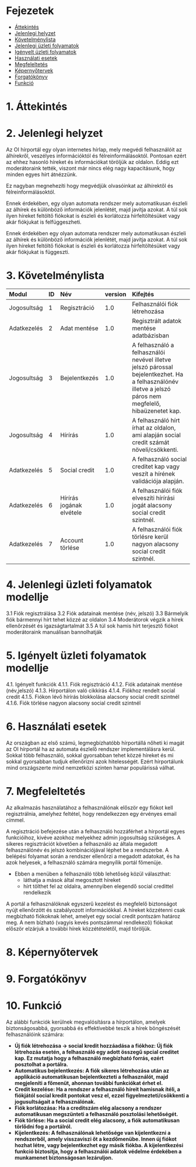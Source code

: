 
# Fejezetek
- [Áttekintés](#1-áttekintés)
- [Jelenlegi helyzet](#2-jelenlegi-helyzet)
- [Követelménylista](#3-követelménylista)
- [Jelenlegi üzleti folyamatok](#4-jelenlegi-üzleti-folyamatok-modellje)
- [Igényelt üzleti folyamatok](#5-igényelt-üzleti-folyamatok-modellje)
- [Használati esetek](#6-használati-esetek)
- [Megfeleltetés](#7-megfeleltetés)
- [Képernyőtervek](#8-képernyőtervek)
- [Forgatókönyv](#9-forgatókönyv)
- [Funkció](#10-funkció)



# 1. Áttekintés

# 2. Jelenlegi helyzet
Az OI hírportál egy olyan internetes hírlap, mely megvédi felhasználóit az álhírekről, veszélyes információktól és félreinformálásoktól. Pontosan ezért az ehhez hasonló híreket és információkat töröljük az oldalon. Eddig ezt moderátoraink tették, viszont már nincs elég nagy kapacitásunk, hogy minden egyes hírt átnézzünk.

Ez nagyban megnehezíti hogy megvédjük olvasóinkat az álhírektől és félreinformálásoktól.

Ennek érdekében, egy olyan automata rendszer mely automatikusan észleli az álhírek és különböző információk jelenlétét, majd javítja azokat. A túl sok ilyen híreket feltöltő fiókokat is észleli és korlátozza hírfeltöltésüket vagy akár fiókjukat is felfüggeszheti.


Ennek érdekében egy olyan automata rendszer mely automatikusan észleli az álhírek és különböző információk jelenlétét, majd javítja azokat. A túl sok ilyen híreket feltöltő fiókokat is észleli és korlátozza hírfeltöltésüket vagy akár fiókjukat is függeszti.
# 3. Követelménylista
   |   Modul   |   ID  |   Név |   version |   Kifejtés    |
   |:----------|:------|:------|:----------|:--------------|
   |    Jogosultság |   1   |   Regisztráció    |   1.0 | Felhasználói fiók létrehozása  |
   |    Adatkezelés |   2   |   Adat mentése    |   1.0 |   Regisztrált adatok mentése adatbázisban |
   |   Jogosultság |   3  |    Bejelentkezés   |   1.0 |   A felhasználó a felhasználói nevével illetve jelszó párossal bejelentkezhet. Ha a felhasználónév illetve a jelszó páros nem megfelelő, hibaüzenetet kap. |
   |   Jogosultság |   4   |   Hírírás   |   1.0 |   A felhasználó hírt írhat az oldalon, ami alapján social credit számát növeli/csökkenti. |
   |   Adatkezelés |   5   | Social credit |   1.0 |   A felhasználó social creditet kap vagy veszít a hírének validációja alapján.   |
|   Adatkezelés    |   6   |   Hírírás jogának elvétele   |   1.0 |   A felhasználói fiók elveszíti hírírási jogát alacsony social credit szintnél.    |
   |   Adatkezelés    |   7   |   Account törlése   |   1.0 |   A felhasználói fiók törlésre kerül nagyon alacsony social credit szintnél.    |
# 4. Jelenlegi üzleti folyamatok modellje
3.1 Fiók regisztrálása
3.2 Fiók adatainak mentése (név, jelszó)
3.3 Bármelyik fiók bármennyi hírt tehet közzé az oldalon
3.4 Moderátorok végzik a hírek ellenőrzését és igazságtartalmát
3.5 A túl sok hamis hírt terjesztő fiókot moderátoraink manuálisan bannolhatják
# 5. Igényelt üzleti folyamatok modellje

4.1. Igényelt funkciók
4.1.1. Fiók regisztráció
4.1.2. Fiók adatainak mentése (név,jelszó)
4.1.3. Hírportálon való cikkírás
4.1.4. Fiókhoz rendelt social credit
4.1.5. Fiókon lévő hírírás blokkolása alacsony social credit szintnél
4.1.6. Fiók törlése nagyon alacsony social credit szintnél

# 6. Használati esetek
Az országban az első számú, legmegbízhatóbb hírportállá nőheti ki magát az OI hírportál ha az automata észlelő rendszer implementálásra kerül. Sokkal több felhasználó, sokkal gyorsabban tehet közzé híreket és mi sokkal gyorsabban tudjuk ellenőrizni azok hitelességét. Ezért hírportálunk mind országszerte mind nemzetközi szinten hamar populárissá válhat.

# 7. Megfeleltetés
Az alkalmazás használatához a felhasználónak először egy fiókot kell regisztrálnia, amelyhez feltétel, hogy rendelkezzen egy érvényes email címmel.

A regisztráció befejezése után a felhasználó hozzáférhet a hírportál egyes funkcióihoz, kivéve azokhoz melyekhez admin jogosultság szükséges. A sikeres regisztrációt követően a felhasználó az általa megadott felhasználónév és jelszó kombinációjával léphet be a rendszerbe. A belépési folyamat során a rendszer ellenőrzi a megadott adatokat, és ha azok helyesek, a felhasználó számára megnyílik portál főmenüje.
- Ebben a menüben a felhasználó több lehetőség közül választhat:
   - láthatja a mások által megosztott híreket
   - hírt tölthet fel az oldalra, amennyiben elegendő social credittel rendelkezik

A portál a felhasználóknak egyszerű kezelést és megfelelő biztonságot nyújt ellenőrzött és szabályozott információkkal. A híreket közzétenni csak megbízható fiókoknak lehet, amelyet egy social credit pontszám határoz meg. A nem bízható (vagyis kevés pontszámmal rendlekező) fiókokat először elzárjuk a további hírek közzétételétől, majd töröljük.
   



# 8. Képernyőtervek

# 9. Forgatókönyv

# 10. Funkció

Az alábbi funkciók kerülnek megvalósításra a hírportálon, amelyek biztonságosabbá, gyorsabbá és effektívebbé teszik a hírek böngészését felhasználóink számára:
- **Új fiók létrehozása -> social kredit hozzáadása a fiókhoz: Új fiók létrehozáa esetén, a felhasználó egy adott összegű spcial creditet kap. Ez mutatja hogy a felhasználó megbízható forrás, ezért posztolhat a portálra.**
- **Automatikus bejelentkezés: A fiók sikeres létrehozása után az applikáció automatikusan bejelentkezteti a felhasználót, majd megjeleníti a főmenüt, ahonnan további funkciókat érhet el.**
- **Credit kezelése: Ha a rendszer a felhasználó híreit hamisnak ítéli, a fiókjától social kredit pontokat vesz el, ezzel figyelmezteti/csökkenti a jogusultságait a felhasználónak.**
- **Fiók korlátozása: Ha a creditszám elég alacsony a rendszer automatikusan megszünteti a felhasználó posztolási lehetőségét.**
- **Fiók törlése: Ha a social credit elég alacsony, a fiók automatikusan törlődni fog a portálról.**
- **Kijelentkezés: A felhasználónak lehetősége van kijelentkezni a rendszerből, amely visszaviszi őt a kezdőmenübe. Innen új fiókot hozhat létre, vagy bejelentkezhet egy másik fiókba. A kijelentkezési funkció biztosítja, hogy a felhasználói adatok védelme érdekében a munkamenet biztonságosan lezáruljon.**